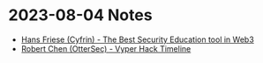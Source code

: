 # 2023-08-04 Notes

- [Hans Friese (Cyfrin) - The Best Security Education tool in Web3](https://medium.com/cyfrin/the-best-security-education-tool-in-web3-dd23717fbe58)
- [Robert Chen (OtterSec) - Vyper Hack Timeline](https://osec.io/blog/2023-08-01-vyper-timeline)